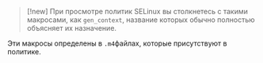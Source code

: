 
> [!new] 
> При просмотре политик SELinux вы столкнетесь с такими макросами, как `gen_context`, название которых обычно полностью объясняет их назначение.

Эти макросы определены в `.m4`файлах, которые присутствуют в политике.
